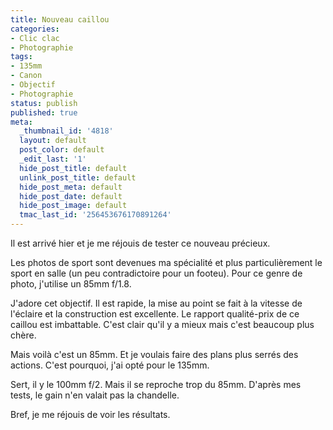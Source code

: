 ```yaml
---
title: Nouveau caillou
categories:
- Clic clac
- Photographie
tags:
- 135mm
- Canon
- Objectif
- Photographie
status: publish
published: true
meta:
  _thumbnail_id: '4818'
  layout: default
  post_color: default
  _edit_last: '1'
  hide_post_title: default
  unlink_post_title: default
  hide_post_meta: default
  hide_post_date: default
  hide_post_image: default
  tmac_last_id: '256453676170891264'
---
```

Il est arrivé hier et je me réjouis de tester ce nouveau précieux.

<!--more-->

Les photos de sport sont devenues ma spécialité et plus particulièrement le sport en salle (un peu contradictoire pour un footeu). Pour ce genre de photo, j'utilise un 85mm f/1.8.

J'adore cet objectif. Il est rapide, la mise au point se fait à la vitesse de l'éclaire et la construction est excellente. Le rapport qualité-prix de ce caillou est imbattable. C'est clair qu'il y a mieux mais c'est beaucoup plus chère.

Mais voilà c'est un 85mm. Et je voulais faire des plans plus serrés des actions. C'est pourquoi, j'ai opté pour le 135mm.

Sert, il y le 100mm f/2. Mais il se reproche trop du 85mm. D'après mes tests, le gain n'en valait pas la chandelle.

Bref, je me réjouis de voir les résultats.
